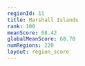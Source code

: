 ```yaml
---
regionId: 11
title: Marshall Islands
rank: 100
meanScore: 68.42
globalMeanScore: 68.78
numRegions: 220
layout: region_score
---
```

